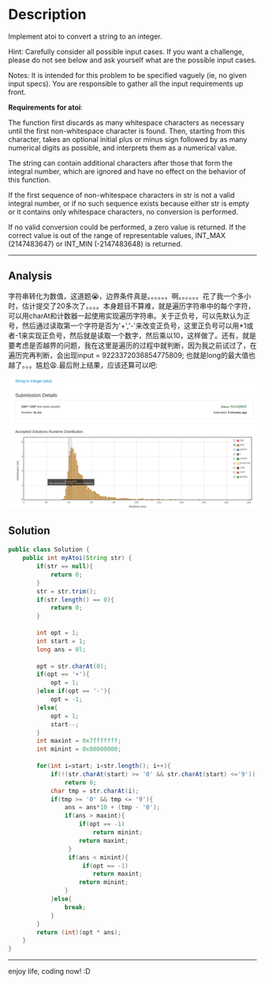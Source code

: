 # Description
Implement atoi to convert a string to an integer.

Hint: Carefully consider all possible input cases. If you want a challenge, please do not see below and ask yourself what are the possible input cases.

Notes: It is intended for this problem to be specified vaguely (ie, no given input specs). You are responsible to gather all the input requirements up front.

**Requirements for atoi**:

The function first discards as many whitespace characters as necessary until the first non-whitespace character is found. Then, starting from this character, takes an optional initial plus or minus sign followed by as many numerical digits as possible, and interprets them as a numerical value.

The string can contain additional characters after those that form the integral number, which are ignored and have no effect on the behavior of this function.

If the first sequence of non-whitespace characters in str is not a valid integral number, or if no such sequence exists because either str is empty or it contains only whitespace characters, no conversion is performed.

If no valid conversion could be performed, a zero value is returned. If the correct value is out of the range of representable values, INT_MAX (2147483647) or INT_MIN (-2147483648) is returned.
***
## Analysis
字符串转化为数值，这道题:sob:，边界条件真是。。。。。。啊。。。。。。花了我一个多小时，估计提交了20多次了。。。。本身题目不算难，就是遍历字符串中的每个字符，可以用charAt和计数器一起使用实现遍历字符串。关于正负号，可以先默认为正号，然后通过读取第一个字符是否为'+','-'来改变正负号，这里正负号可以用*1或者-1来实现正负号，然后就是读取一个数字，然后乘以10，这样做了。还有，就是要考虑是否越界的问题，我在这里是遍历的过程中就判断，因为我之前试过了，在遍历完再判断，会出现input = 9223372036854775809; 也就是long的最大值也越了。。。尴尬:weary:.最后附上结果，应该还算可以吧:

![](/images/StringToInteger.png)

## Solution
```java
public class Solution {
    public int myAtoi(String str) {
        if(str == null){
            return 0;
        }
        str = str.trim();
        if(str.length() == 0){
            return 0;
        }

        int opt = 1; 
        int start = 1;
        long ans = 0l;
        
        opt = str.charAt(0);
        if(opt == '+'){
            opt = 1;
        }else if(opt == '-'){
            opt = -1;
        }else{
            opt = 1;
            start--;
        }
        int maxint = 0x7fffffff;
        int minint = 0x80000000;
        
        for(int i=start; i<str.length(); i++){
            if(!(str.charAt(start) >= '0' && str.charAt(start) <='9'))
                return 0;
            char tmp = str.charAt(i);
            if(tmp >= '0' && tmp <= '9'){
                ans = ans*10 + (tmp - '0');
                if(ans > maxint){
                    if(opt == -1)
                        return minint;
                    return maxint;
                 }
                 if(ans < minint){
                     if(opt == -1)
                        return maxint;
                    return minint;
                }
            }else{
                break;
            }
        }
        return (int)(opt * ans);
    }
}
```

***
enjoy life, coding now! :D